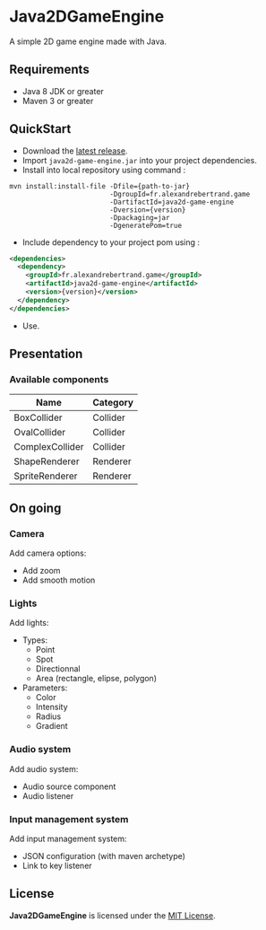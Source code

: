 # Java2DGameEngine

A simple 2D game engine made with Java.

## Requirements

- Java 8 JDK or greater
- Maven 3 or greater

## QuickStart

- Download the [latest release](https://github.com/BertrandAlexandre/Java2DGameEngine/releases).
- Import `java2d-game-engine.jar` into your project dependencies.
- Install into local repository using command :
```Shell
mvn install:install-file -Dfile={path-to-jar}
                         -DgroupId=fr.alexandrebertrand.game
                         -DartifactId=java2d-game-engine
                         -Dversion={version}
                         -Dpackaging=jar
                         -DgeneratePom=true
```
- Include dependency to your project pom using :
```xml
<dependencies>
  <dependency>
    <groupId>fr.alexandrebertrand.game</groupId>
    <artifactId>java2d-game-engine</artifactId>
    <version>{version}</version>
  </dependency>
</dependencies>
```
- Use.

## Presentation

### Available components

| Name            | Category |
| --------------- | -------- |
| BoxCollider     | Collider |
| OvalCollider    | Collider |
| ComplexCollider | Collider |
| ShapeRenderer   | Renderer |
| SpriteRenderer  | Renderer |

## On going

### Camera

Add camera options:
- Add zoom
- Add smooth motion

### Lights

Add lights:
- Types:
  - Point
  - Spot
  - Directionnal
  - Area (rectangle, elipse, polygon)
- Parameters:
  - Color
  - Intensity
  - Radius
  - Gradient

### Audio system

Add audio system:
- Audio source component
- Audio listener

### Input management system

Add input management system:
- JSON configuration (with maven archetype)
- Link to key listener

## License

**Java2DGameEngine** is licensed under the [MIT License](https://github.com/BertrandAlexandre/Java2DGameEngine/blob/master/LICENSE).
